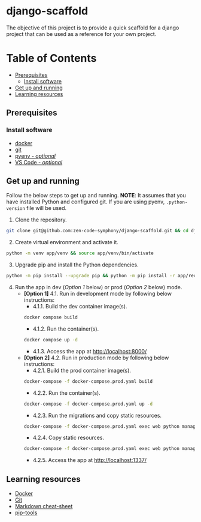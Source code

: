 # django-scaffold

The objective of this project is to provide a quick scaffold for a django project that can be used as a reference for your own project.


# Table of Contents
- [Prerequisites](#prerequisites)
  - [Install software](#install-software)
- [Get up and running](#get-up-and-running)
- [Learning resources](#learning-resources)


## Prerequisites

### Install software
- [docker](https://docs.docker.com/get-docker/)
- [git](https://git-scm.com/downloads)
- [pyenv - _optional_](https://github.com/pyenv/pyenv)
- [VS Code - _optional_](https://code.visualstudio.com/download)


## Get up and running

Follow the below steps to get up and running. **NOTE**: It assumes that you have installed Python and configured git. If you are using pyenv, `.python-version` file will be used.

1. Clone the repository.
```sh
git clone git@github.com:zen-code-symphony/django-scaffold.git && cd django-scaffold
```
2. Create virtual environment and activate it.
```sh
python -m venv app/venv && source app/venv/bin/activate
```
3. Upgrade pip and install the Python dependencies.
```sh
python -m pip install --upgrade pip && python -m pip install -r app/requirements-dev.txt
```
4. Run the app in dev (*Option 1* below) or prod (*Option 2* below) mode.
    * **[Option 1]** 4.1. Run in development mode by following below instructions:
      * 4.1.1. Build the dev container image(s).
      ```sh
      docker compose build
      ```
      * 4.1.2. Run the container(s).
      ```sh
      docker compose up -d
      ```
      * 4.1.3. Access the app at [http://localhost:8000/](http://localhost:8000/)
    * **[Option 2]** 4.2. Run in production mode by following below instructions:
        * 4.2.1. Build the prod container image(s).
        ```sh
        docker-compose -f docker-compose.prod.yaml build
        ```
        * 4.2.2. Run the container(s).
        ```sh
        docker-compose -f docker-compose.prod.yaml up -d
        ```
        * 4.2.3. Run the migrations and copy static resources.
        ```sh
        docker-compose -f docker-compose.prod.yaml exec web python manage.py migrate --noinput
        ```
        * 4.2.4. Copy static resources.
        ```sh
        docker-compose -f docker-compose.prod.yaml exec web python manage.py collectstatic --no-input --clear
        ```
        * 4.2.5. Access the app at [http://localhost:1337/](http://localhost:1337/)

## Learning resources
* [Docker](https://docs.docker.com/guides/get-started/)
* [Git](https://git-scm.com/book/en/v2)
* [Markdown cheat-sheet](https://www.markdownguide.org/cheat-sheet/)
* [pip-tools](https://pip-tools.readthedocs.io/en/latest/)
